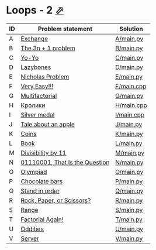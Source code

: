 # Loops - 2 [⬀](https://www.e-olymp.com/en/contests/9680)


| ID | Problem statement                                                                         | Solution                 |
|----|-------------------------------------------------------------------------------------------|--------------------------|
| A  | [Exchange](https://www.e-olymp.com/en/contests/9680/problems/85012)                       | [A/main.py](A/main.py)   |
| B  | [The 3n + 1 problem](https://www.e-olymp.com/en/contests/9680/problems/85013)             | [B/main.py](B/main.py)   |
| C  | [Yo-Yo](https://www.e-olymp.com/en/contests/9680/problems/85014)                          | [C/main.py](C/main.py)   |
| D  | [Lazybones](https://www.e-olymp.com/en/contests/9680/problems/85015)                      | [D/main.py](D/main.py)   |
| E  | [Nicholas Problem](https://www.e-olymp.com/en/contests/9680/problems/85016)               | [E/main.py](E/main.py)   |
| F  | [Very Easy!!!](https://www.e-olymp.com/en/contests/9680/problems/85017)                   | [F/main.cpp](F/main.cpp) |
| G  | [Multifactorial](https://www.e-olymp.com/en/contests/9680/problems/85018)                 | [G/main.py](G/main.py)   |
| H  | [Кролики](https://www.e-olymp.com/en/contests/9680/problems/85019)                        | [H/main.cpp](H/main.cpp) |
| I  | [Silver medal](https://www.e-olymp.com/en/contests/9680/problems/85020)                   | [I/main.cpp](I/main.cpp) |
| J  | [Tale about an apple](https://www.e-olymp.com/en/contests/9680/problems/85021)            | [J/main.py](J/main.py)   |
| K  | [Coins](https://www.e-olymp.com/en/contests/9680/problems/85022)                          | [K/main.py](K/main.py)   |
| L  | [Book](https://www.e-olymp.com/en/contests/9680/problems/85023)                           | [L/main.py](L/main.py)   |
| M  | [Divisibility by 11](https://www.e-olymp.com/en/contests/9680/problems/85024)             | [M/main.py](M/main.py)   |
| N  | [01110001, That Is the Question](https://www.e-olymp.com/en/contests/9680/problems/85025) | [N/main.py](N/main.py)   |
| O  | [Olympiad](https://www.e-olymp.com/en/contests/9680/problems/85026)                       | [O/main.py](O/main.py)   |
| P  | [Chocolate bars](https://www.e-olymp.com/en/contests/9680/problems/85027)                 | [P/main.py](P/main.py)   |
| Q  | [Stand in order](https://www.e-olymp.com/en/contests/9680/problems/85028)                 | [Q/main.py](Q/main.py)   |
| R  | [Rock, Paper, or Scissors?](https://www.e-olymp.com/en/contests/9680/problems/85029)      | [R/main.py](R/main.py)   |
| S  | [Range](https://www.e-olymp.com/en/contests/9680/problems/85030)                          | [S/main.py](S/main.py)   |
| T  | [Factorial Again!](https://www.e-olymp.com/en/contests/9680/problems/85031)               | [T/main.py](T/main.py)   |
| U  | [Oddities](https://www.e-olymp.com/en/contests/9680/problems/85032)                       | [U/main.py](U/main.py)   |
| V  | [Server](https://www.e-olymp.com/en/contests/9680/problems/85033)                         | [V/main.py](V/main.py)   |

